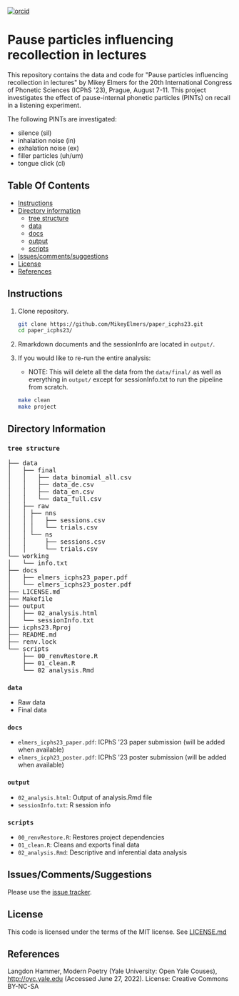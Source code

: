 [![orcid](https://img.shields.io/badge/ORCID-0000--0002--3929--788X-green?style=plastic&logo=orcid&url=https://orcid.org/0000-0002-3929-788X)](https://orcid.org/0000-0002-3929-788X)

# Pause particles influencing recollection in lectures
This repository contains the data and code for "Pause particles influencing recollection in lectures" by Mikey Elmers for the 20th International Congress of Phonetic Sciences (ICPhS '23), Prague, August 7-11. This project investigates the effect of pause-internal phonetic particles (PINTs) on recall in a listening experiment.

The following PINTs are investigated: 

* silence (sil)
* inhalation noise (in)
* exhalation noise (ex)
* filler particles (uh/um)
* tongue click (cl)

## Table Of Contents

- [Instructions](#instructions)
- [Directory information](#directory-information)
    * [tree structure](#tree-structure)
    * [data](#data)
    * [docs](#docs)
    * [output](#output)
    * [scripts](#scripts)
- [Issues/comments/suggestions](#issuescommentssuggestions)
- [License](#license)
- [References](#references)

## Instructions
1. Clone repository.
   ```bash
   git clone https://github.com/MikeyElmers/paper_icphs23.git
   cd paper_icphs23/
   ```
2. Rmarkdown documents and the sessionInfo are located in `output/`.

3. If you would like to re-run the entire analysis: 
    + NOTE: This will delete all the data from the `data/final/` as well as everything in `output/` except for sessionInfo.txt to run the pipeline from scratch. 
   ```bash
   make clean
   make project
   ```

## Directory Information
### `tree structure`
<pre>
├── data
│   ├── final
│   │   ├── data_binomial_all.csv
│   │   ├── data_de.csv
│   │   ├── data_en.csv
│   │   └── data_full.csv
│   ├── raw
│   │ ├── nns
│   │ │   ├── sessions.csv
│   │ │   └── trials.csv
│   │ └── ns
│   │     ├── sessions.csv
│   │     └── trials.csv
└── working
│   └── info.txt
├── docs
│   ├── elmers_icphs23_paper.pdf
│   └── elmers_icphs23_poster.pdf
├── LICENSE.md
├── Makefile
├── output
│   ├── 02_analysis.html
│   └── sessionInfo.txt
├── icphs23.Rproj
├── README.md
├── renv.lock
└── scripts
    ├── 00_renvRestore.R
    ├── 01_clean.R
    └── 02_analysis.Rmd
</pre>

### `data`
- Raw data
- Final data

### `docs`
- `elmers_icphs23_paper.pdf`: ICPhS '23 paper submission (will be added when available)
- `elmers_icph23_poster.pdf`: ICPhS '23 poster submission (will be added when available)

### `output`
- `02_analysis.html`: Output of analysis.Rmd file
- `sessionInfo.txt`: R session info

### `scripts`
- `00_renvRestore.R`: Restores project dependencies
- `01_clean.R`: Cleans and exports final data
- `02_analysis.Rmd`: Descriptive and inferential data analysis

## Issues/Comments/Suggestions
Please use the [issue tracker](https://github.com/MikeyElmers/paper_icphs23/issues).

## License
This code is licensed under the terms of the MIT license. See [LICENSE.md](https://github.com/MikeyElmers/paper_icphs23/blob/main/LICENSE.md)

## References
Langdon Hammer, Modern Poetry (Yale University: Open Yale Couses), http://oyc.yale.edu (Accessed June 27, 2022). License: Creative Commons BY-NC-SA
